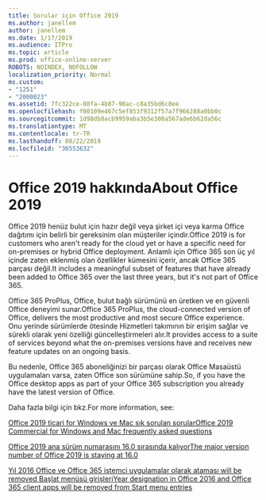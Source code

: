 ```yaml
---
title: Sorular için Office 2019
ms.author: janellem
author: janellem
ms.date: 1/17/2019
ms.audience: ITPro
ms.topic: article
ms.prod: office-online-server
ROBOTS: NOINDEX, NOFOLLOW
localization_priority: Normal
ms.custom:
- "1251"
- "2000023"
ms.assetid: 7fc322ce-08fa-4b87-98ac-c8a35bd6c8ee
ms.openlocfilehash: f00109e467c5ef853f9312f57a7f966288a0bb0c
ms.sourcegitcommit: 1d98db8acb9959aba3b5e308a567ade6b62da56c
ms.translationtype: MT
ms.contentlocale: tr-TR
ms.lasthandoff: 08/22/2019
ms.locfileid: "36553632"
---
```

# <a name="about-office-2019"></a><span data-ttu-id="ef0ec-102">Office 2019 hakkında</span><span class="sxs-lookup"><span data-stu-id="ef0ec-102">About Office 2019</span></span>

<span data-ttu-id="ef0ec-103">Office 2019 henüz bulut için hazır değil veya şirket içi veya karma Office dağıtımı için belirli bir gereksinim olan müşteriler içindir.</span><span class="sxs-lookup"><span data-stu-id="ef0ec-103">Office 2019 is for customers who aren't ready for the cloud yet or have a specific need for on-premises or hybrid Office deployment.</span></span> <span data-ttu-id="ef0ec-104">Anlamlı için Office 365 son üç yıl içinde zaten eklenmiş olan özellikler kümesini içerir, ancak Office 365 parçası değil.</span><span class="sxs-lookup"><span data-stu-id="ef0ec-104">It includes a meaningful subset of features that have already been added to Office 365 over the last three years, but it's not part of Office 365.</span></span>
  
<span data-ttu-id="ef0ec-105">Office 365 ProPlus, Office, bulut bağlı sürümünü en üretken ve en güvenli Office deneyimi sunar.</span><span class="sxs-lookup"><span data-stu-id="ef0ec-105">Office 365 ProPlus, the cloud-connected version of Office, delivers the most productive and most secure Office experience.</span></span> <span data-ttu-id="ef0ec-106">Onu yerinde sürümlerde ötesinde Hizmetleri takımının bir erişim sağlar ve sürekli olarak yeni özelliği güncelleştirmeleri alır.</span><span class="sxs-lookup"><span data-stu-id="ef0ec-106">It provides access to a suite of services beyond what the on-premises versions have and receives new feature updates on an ongoing basis.</span></span>
  
<span data-ttu-id="ef0ec-107">Bu nedenle, Office 365 aboneliğinizi bir parçası olarak Office Masaüstü uygulamaları varsa, zaten Office son sürümüne sahip.</span><span class="sxs-lookup"><span data-stu-id="ef0ec-107">So, if you have the Office desktop apps as part of your Office 365 subscription you already have the latest version of Office.</span></span>
  
<span data-ttu-id="ef0ec-108">Daha fazla bilgi için bkz.</span><span class="sxs-lookup"><span data-stu-id="ef0ec-108">For more information, see:</span></span>
  
[<span data-ttu-id="ef0ec-109">Office 2019 ticari for Windows ve Mac sık sorulan sorular</span><span class="sxs-lookup"><span data-stu-id="ef0ec-109">Office 2019 Commercial for Windows and Mac frequently asked questions</span></span>](https://support.microsoft.com/help/4133312)
  
[<span data-ttu-id="ef0ec-110">Office 2019 ana sürüm numarasını 16.0 sırasında kalıyor</span><span class="sxs-lookup"><span data-stu-id="ef0ec-110">The major version number of Office 2019 is staying at 16.0</span></span>](https://docs.microsoft.com/deployoffice/office2019/overview)
  
[<span data-ttu-id="ef0ec-111">Yıl 2016 Office ve Office 365 istemci uygulamalar olarak ataması will be removed Başlat menüsü girişleri</span><span class="sxs-lookup"><span data-stu-id="ef0ec-111">Year designation in Office 2016 and Office 365 client apps will be removed from Start menu entries</span></span>](https://support.office.com/article/8fe5e052-76d2-49de-af30-2e84ed3da907?wt.mc_id=Alchemy_ClientDIA)
  